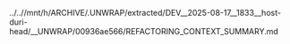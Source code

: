 ../..//mnt/h/ARCHIVE/.UNWRAP/extracted/DEV__2025-08-17__1833__host-duri-head/__UNWRAP/00936ae566/REFACTORING_CONTEXT_SUMMARY.md